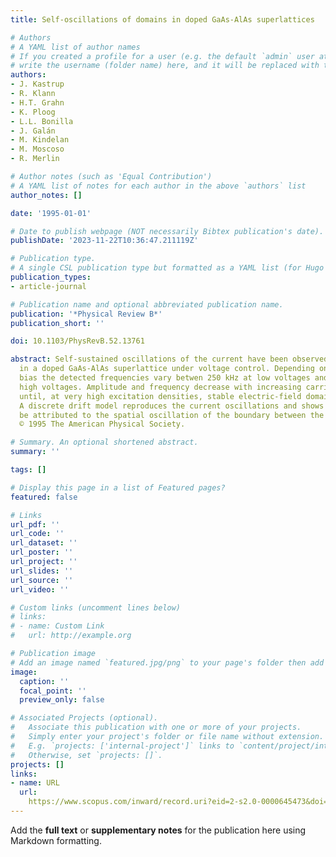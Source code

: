 ```yaml
---
title: Self-oscillations of domains in doped GaAs-AlAs superlattices

# Authors
# A YAML list of author names
# If you created a profile for a user (e.g. the default `admin` user at `content/authors/admin/`), 
# write the username (folder name) here, and it will be replaced with their full name and linked to their profile.
authors:
- J. Kastrup
- R. Klann
- H.T. Grahn
- K. Ploog
- L.L. Bonilla
- J. Galán
- M. Kindelan
- M. Moscoso
- R. Merlin

# Author notes (such as 'Equal Contribution')
# A YAML list of notes for each author in the above `authors` list
author_notes: []

date: '1995-01-01'

# Date to publish webpage (NOT necessarily Bibtex publication's date).
publishDate: '2023-11-22T10:36:47.211119Z'

# Publication type.
# A single CSL publication type but formatted as a YAML list (for Hugo requirements).
publication_types:
- article-journal

# Publication name and optional abbreviated publication name.
publication: '*Physical Review B*'
publication_short: ''

doi: 10.1103/PhysRevB.52.13761

abstract: Self-sustained oscillations of the current have been observed and simulated
  in a doped GaAs-AlAs superlattice under voltage control. Depending on the applied
  bias the detected frequencies vary betwen 250 kHz at low voltages and 20 MHz at
  high voltages. Amplitude and frequency decrease with increasing carrier density
  until, at very high excitation densities, stable electric-field domains are formed.
  A discrete drift model reproduces the current oscillations and shows that they can
  be attributed to the spatial oscillation of the boundary between the two domains.
  © 1995 The American Physical Society.

# Summary. An optional shortened abstract.
summary: ''

tags: []

# Display this page in a list of Featured pages?
featured: false

# Links
url_pdf: ''
url_code: ''
url_dataset: ''
url_poster: ''
url_project: ''
url_slides: ''
url_source: ''
url_video: ''

# Custom links (uncomment lines below)
# links:
# - name: Custom Link
#   url: http://example.org

# Publication image
# Add an image named `featured.jpg/png` to your page's folder then add a caption below.
image:
  caption: ''
  focal_point: ''
  preview_only: false

# Associated Projects (optional).
#   Associate this publication with one or more of your projects.
#   Simply enter your project's folder or file name without extension.
#   E.g. `projects: ['internal-project']` links to `content/project/internal-project/index.md`.
#   Otherwise, set `projects: []`.
projects: []
links:
- name: URL
  url: 
    https://www.scopus.com/inward/record.uri?eid=2-s2.0-0000645473&doi=10.1103%2fPhysRevB.52.13761&partnerID=40&md5=f8eea9966f367b71c4953bc67fc97946
---
```


Add the **full text** or **supplementary notes** for the publication here using Markdown formatting.
